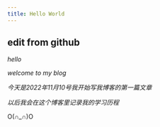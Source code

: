 ```yaml
---
title: Hello World  
---
```


## edit from github

*hello*

*welcome to my blog*

*今天是2022年11月10号我开始写我博客的第一篇文章*

*以后我会在这个博客里记录我的学习历程*

O(∩_∩)O
